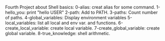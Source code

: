 Fourth Project about Shell basics:
0-alias: creat alias for some command.
1-hello_you: print "hello USER"
2-path: Add to PATH.
3-paths: Count number of paths.
4-global_variables: Display environment variables
5-local_variables: list all local and env var. and functions.
6-create_local_variable: create local variable.
7-create_global_variable: create global variable.
8-true_knowledge: shell arithmetic.

